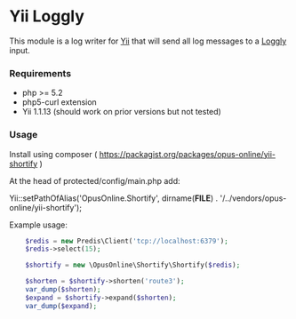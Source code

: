 # Yii Loggly

This module is a log writer for [Yii](http://www.yiiframework.com/) that will send all log messages to a [Loggly](http://loggly.com/) input.

### Requirements

 - php >= 5.2
 - php5-curl extension
 - Yii 1.1.13 (should work on prior versions but not tested)

### Usage

Install using composer ( https://packagist.org/packages/opus-online/yii-shortify )

At the head of protected/config/main.php add:

Yii::setPathOfAlias('OpusOnline.Shortify', dirname(__FILE__) . '/../vendors/opus-online/yii-shortify');

Example usage:

```php
    $redis = new Predis\Client('tcp://localhost:6379');
    $redis->select(15);

    $shortify = new \OpusOnline\Shortify\Shortify($redis);

    $shorten = $shortify->shorten('route3');
    var_dump($shorten);
    $expand = $shortify->expand($shorten);
    var_dump($expand);
```